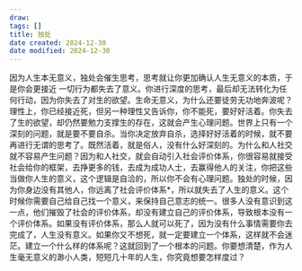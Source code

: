 ```yaml
---
draw:
tags: []
title: 独处
date created: 2024-12-30
date modified: 2024-12-30
---
```


因为人生本无意义，独处会催生思考，思考就让你更加确认人生无意义的本质，于是你会更接近 一切行为都失去了意义。你进行深度的思考，最后却无法转化为任何行动，因为你失去了对生的欲望。生命无意义，为什么还要徒劳无功地奔波呢？理性上，你已经接近死，但另一种理性又告诉你，你不能死，要好好活着。你失去了生的欲望，却仍然要勉力支撑生的存在，这就会产生心理问题。世界上只有一个深刻的问题，就是要不要自杀。当你决定放弃自杀，选择好好活着的时候，就不要再进行无谓的思考了。既然活着，就是俗人，没有什么好深刻的。为什么和人社交就不容易产生问题？因为和人社交，就会自动引入社会评价体系，你很容易就接受社会给你的框架，去挣更多的钱，去成为成功人士，去赢得他人的关注，你把这些当做你人生的意义，这个逻辑是自洽的，所以你不会有心理问题。独处的时候，因为你身边没有其他人，你远离了社会评价体系*，所以就失去了人生的意义。这个时候你需要自己给自己找一个意义，来保持自己意志的统一。很多人没有意识到这一点，他们摧毁了社会的评价体系，却没有建立自己的评价体系，导致根本没有一个评价体系。如果没有评价体系，那么人就可以死了，因为没有什么事情需要你去完成了，人生没有意义。如果你又不想死，就一定要建立一个体系，这样就不会迷茫。建立一个什么样的体系呢？这就回到了一个根本的问题。你要想清楚，作为人生毫无意义的渺小人类，短短几十年的人生，你究竟想要怎样度过？
